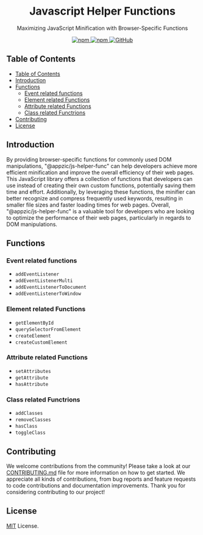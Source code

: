 <h1 align=center>Javascript Helper Functions</h1>
<p align=center>Maximizing JavaScript Minification with Browser-Specific Functions</p>

<p align="center" style="align: center;">
    <a href="https://www.npmjs.com/package/@appzic/js-helper-func">
        <img alt="npm" src="https://img.shields.io/npm/v/@appzic/js-helper-func">
    </a>
    <a href="https://www.npmjs.com/package/@appzic/js-helper-func">
        <img alt="npm" src="https://img.shields.io/npm/dw/@appzic/js-helper-func">
    </a>
    <a href="https://github.com/appzic/js-helper-func/blob/main/LICENSE">
        <img alt="GitHub" src="https://img.shields.io/github/license/appzic/js-helper-func">
    </a>
</p>

## Table of Contents

- [Table of Contents](#table-of-contents)
- [Introduction](#introduction)
- [Functions](#functions)
  - [Event related functions](#event-related-functions)
  - [Element related Functions](#element-related-functions)
  - [Attribute related Functions](#attribute-related-functions)
  - [Class related Functrions](#class-related-functrions)
- [Contributing](#contributing)
- [License](#license)

## Introduction

By providing browser-specific functions for commonly used DOM manipulations, "@appzic/js-helper-func" can help developers achieve more efficient minification and improve the overall efficiency of their web pages. This JavaScript library offers a collection of functions that developers can use instead of creating their own custom functions, potentially saving them time and effort. Additionally, by leveraging these functions, the minifier can better recognize and compress frequently used keywords, resulting in smaller file sizes and faster loading times for web pages. Overall, "@appzic/js-helper-func" is a valuable tool for developers who are looking to optimize the performance of their web pages, particularly in regards to DOM manipulations.

## Functions

### Event related functions

- `addEventListener`
- `addEventListenerMulti`
- `addEventListenerToDocument`
- `addEventListenerToWindow`

### Element related Functions

- `getElementById`
- `querySelectorFromElement`
- `createElement`
- `createCustomElement`

### Attribute related Functions

- `setAttributes`
- `getAttribute`
- `hasAttribute`

### Class related Functrions

- `addClasses`
- `removeClasses`
- `hasClass`
- `toggleClass`

## Contributing

We welcome contributions from the community! Please take a look at our [CONTRIBUTING.md](CONTRIBUTING.md) file for more information on how to get started. We appreciate all kinds of contributions, from bug reports and feature requests to code contributions and documentation improvements. Thank you for considering contributing to our project!

## License

[MIT](LICENSE) License.
